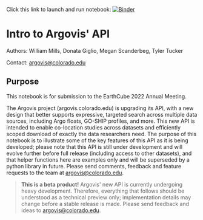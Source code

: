 Click this link to launch and run notebook: [![Binder](https://mybinder.org/badge_logo.svg)](https://mybinder.org/v2/gh/earthcube2022/ec22_mills_etal/rc?labpath=WM_01_intro_to_argovis_api.ipynb)

# Intro to Argovis' API

Authors: William Mills, Donata Giglio, Megan Scanderbeg, Tyler Tucker

Contact: argovis@colorado.edu

## Purpose

This notebook is for submission to the EarthCube 2022 Annual Meeting.

The Argovis project (argovis.colorado.edu) is upgrading its API, with a new design that better supports expressive, targeted search across multiple data sources, including Argo floats, GO-SHIP profiles, and more. This new API is intended to enable co-location studies across datasets and efficiently scoped download of exactly the data researchers need. The purpose of this notebook is to illustrate some of the key features of this API as it is being developed; please note that this API is still under development and will evolve further before full release (including access to other datasets), and that helper functions here are examples only and will be superseded by a python library in future. Please send comments, feedback and feature requests to the team at argovis@colorado.edu.

> **This is a beta product!**
> Argovis' new API is currently undergoing heavy development. Therefore, everything that follows should be understood as a technical preview only; implementation details may change before a stable release is made. Please send feedback and ideas to argovis@colorado.edu.
